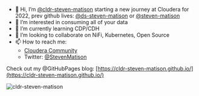 - 👋 Hi, I’m [@cldr-steven-matison](https://github.com/cldr-steven-matison) starting a new journey at Cloudera for 2022, prev github lives: [@ds-steven-matison](https://github.com/ds-steven-matison) or [@steven-matison](https://github.com/steven-matison)
- 👀 I’m interested in consuming all of your data
- 🌱 I’m currently learning CDP/CDH
- 💞️ I’m looking to collaborate on NiFi, Kubernetes, Open Source
- 📫 How to reach me:
  -   [Cloudera Community](https://community.cloudera.com/t5/user/viewprofilepage/user-id/95503) 
  -   Twitter: [@StevenMatison](https://twitter.com/StevenMatison)

Check out my @GitHubPages blog: [https://cldr-steven-matison.github.io/](https://cldr-steven-matison.github.io/)
<!---
cldr-steven-matison/cldr-steven-matison is a ✨ special ✨ repository because its `README.md` (this file) appears on your GitHub profile.
You can click the Preview link to take a look at your changes.
--->
<img src="https://komarev.com/ghpvc/?username=clrd-steven-matison" alt="cldr-steven-matison" />
